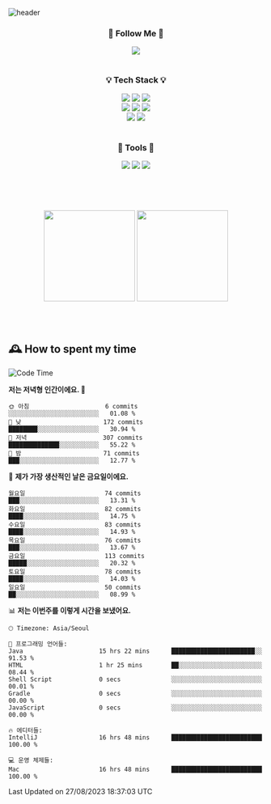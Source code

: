 ![header](https://capsule-render.vercel.app/api?type=waving&color=0:FFE29F,50:FFA99F,100:FF719A&height=300&fontAlignY=40&section=header&text=sung%20eun&fontSize=80&fontColor=FFFFFF)

<div align="center">
	<h3>🐹  Follow Me  🐹</h3>
	<a href="https://velog.io/@saeun05" target="_blank"><img src="https://img.shields.io/badge/Velog-20C997?style=flat&logo=velog&logoColor=white"/></a><br><br>
	<h3>💡  Tech Stack  💡</h3>
	<img src="https://img.shields.io/badge/Java-0078D4?style=flat"/>
	<img src="https://img.shields.io/badge/Spring-6DB33F?style=flat&logo=spring&logoColor=white"/>
	<img src="https://img.shields.io/badge/SpringBoot-6DB33F?style=flat&logo=springboot&logoColor=white"/><br>
	<img src="https://img.shields.io/badge/HTML5-E34F26?style=flat&logo=html5&logoColor=white"/>
	<img src="https://img.shields.io/badge/CSS3-1572B6?style=flat&logo=css3&logoColor=white"/>
	<img src="https://img.shields.io/badge/jQuery-0769AD?style=flat&logo=jquery&logoColor=white"/><br>
	<img src="https://img.shields.io/badge/MySQL-4479A1?style=flat&logo=mysql&logoColor=white"/>
	<img src="https://img.shields.io/badge/oracle-F80000?style=flat&logo=oracle&logoColor=white"/><br><br>
	<h3>🔦  Tools  🔦</h3>
	<img src="https://img.shields.io/badge/intelliJ IDEA-000000?style=flat&logo=intellijidea&logoColor=white"/>
	<img src="https://img.shields.io/badge/Notion-F9DC3E?style=flat&logo=notion&logoColor=white"/>
	<img src="https://img.shields.io/badge/Git-F05032?style=flat&logo=git&logoColor=white"/><br><br>
</div>

<br><br>

<div align="center">
  <img style="height:180px" src="https://github-readme-stats.vercel.app/api?username=sungeunn&show_icons=true&theme=omni&locale=kr"/>
  <img style="height:180px" src="https://github-readme-stats.vercel.app/api/top-langs/?username=sungeunn&theme=omni&layout=compact&locale=kr"/>
</div>

<br><br>

## 🕰 How to spent my time
<!--START_SECTION:waka-->
![Code Time](http://img.shields.io/badge/Code%20Time-140%20hrs%2040%20mins-blue)

**저는 저녁형 인간이에요. 🦉** 

```text
🌞 아침                     6 commits           ░░░░░░░░░░░░░░░░░░░░░░░░░   01.08 % 
🌆 낮　                     172 commits         ████████░░░░░░░░░░░░░░░░░   30.94 % 
🌃 저녁                     307 commits         ██████████████░░░░░░░░░░░   55.22 % 
🌙 밤　                     71 commits          ███░░░░░░░░░░░░░░░░░░░░░░   12.77 % 
```
📅 **제가 가장 생산적인 날은 금요일이에요.** 

```text
월요일                      74 commits          ███░░░░░░░░░░░░░░░░░░░░░░   13.31 % 
화요일                      82 commits          ████░░░░░░░░░░░░░░░░░░░░░   14.75 % 
수요일                      83 commits          ████░░░░░░░░░░░░░░░░░░░░░   14.93 % 
목요일                      76 commits          ███░░░░░░░░░░░░░░░░░░░░░░   13.67 % 
금요일                      113 commits         █████░░░░░░░░░░░░░░░░░░░░   20.32 % 
토요일                      78 commits          ████░░░░░░░░░░░░░░░░░░░░░   14.03 % 
일요일                      50 commits          ██░░░░░░░░░░░░░░░░░░░░░░░   08.99 % 
```


📊 **저는 이번주를 이렇게 시간을 보냈어요.** 

```text
🕑︎ Timezone: Asia/Seoul

💬 프로그래밍 언어들: 
Java                     15 hrs 22 mins      ███████████████████████░░   91.53 % 
HTML                     1 hr 25 mins        ██░░░░░░░░░░░░░░░░░░░░░░░   08.44 % 
Shell Script             0 secs              ░░░░░░░░░░░░░░░░░░░░░░░░░   00.01 % 
Gradle                   0 secs              ░░░░░░░░░░░░░░░░░░░░░░░░░   00.00 % 
JavaScript               0 secs              ░░░░░░░░░░░░░░░░░░░░░░░░░   00.00 % 

🔥 에디터들: 
IntelliJ                 16 hrs 48 mins      █████████████████████████   100.00 % 

💻 운영 체제들: 
Mac                      16 hrs 48 mins      █████████████████████████   100.00 % 
```


 Last Updated on 27/08/2023 18:37:03 UTC
<!--END_SECTION:waka-->
